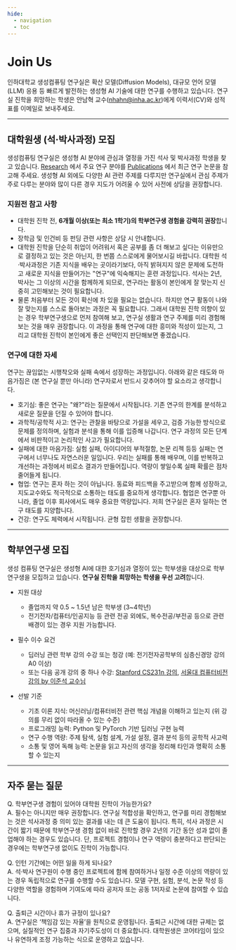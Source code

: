 ```yaml
---
hide:
  - navigation
  - toc
---
```



# Join Us
인하대학교 생성컴퓨팅 연구실은 확산 모델(Diffusion Models), 대규모 언어 모델(LLM) 응용 등 빠르게 발전하는 생성형 AI 기술에 대한 연구를 수행하고 있습니다. 연구실 진학을 희망하는 학생은 안남혁 교수(nhahn@inha.ac.kr)에게 이력서(CV)와 성적표를 이메일로 보내주세요.

---

## 대학원생 (석·박사과정) 모집
생성컴퓨팅 연구실은 생성형 AI 분야에 관심과 열정을 가진 석사 및 박사과정 학생을 찾고 있습니다. [Research](/research) 에서 주요 연구 분야를 [Publications](/publications) 에서 최근 연구 논문을 참고해 주세요. 생성형 AI 외에도 다양한 AI 관련 주제를 다루지만 연구실에서 관심 주제가 주로 다루는 분야와 많이 다른 경우 지도가 어려울 수 있어 사전에 상담을 권장합니다.

### 지원전 참고 사항
- 대학원 진학 전, **6개월 이상(또는 최소 1학기)의 학부연구생 경험을 강력히 권장**합니다.
- 장학금 및 인건비 등 펀딩 관련 사항은 상담 시 안내합니다.
- 대학원 진학을 단순히 취업이 어려워서 혹은 공부를 좀 더 해보고 싶다는 이유만으로 결정하고 있는 것은 아닌지, 한 번쯤 스스로에게 물어보시길 바랍니다. 대학원 석·박사과정은 기존 지식을 배우는 곳이라기보다, 아직 밝혀지지 않은 문제에 도전하고 새로운 지식을 만들어가는 "연구"에 익숙해지는 훈련 과정입니다. 석사는 2년, 박사는 그 이상의 시간을 함께하게 되므로, 연구라는 활동이 본인에게 잘 맞는지 신중히 고민해보는 것이 필요합니다.
- 물론 처음부터 모든 것이 확신에 차 있을 필요는 없습니다. 하지만 연구 활동이 나와 잘 맞는지를 스스로 돌아보는 과정은 꼭 필요합니다. 그래서 대학원 진학 의향이 있는 경우 학부연구생으로 먼저 참여해 보고, 연구실 생활과 연구 주제를 미리 경험해보는 것을 매우 권장합니다. 이 과정을 통해 연구에 대한 흥미와 적성이 있는지, 그리고 대학원 진학이 본인에게 좋은 선택인지 판단해보면 좋겠습니다.

### 연구에 대한 자세
연구는 끊임없는 시행착오와 실패 속에서 성장하는 과정입니다. 아래와 같은 태도와 마음가짐은 (본 연구실 뿐만 아니라) 연구자로서 반드시 갖추어야 할 요소라고 생각합니다.

- 호기심: 좋은 연구는 "왜?"라는 질문에서 시작됩니다. 기존 연구의 한계를 분석하고 새로운 질문을 던질 수 있어야 합니다.
- 과학적/공학적 사고: 연구는 관찰을 바탕으로 가설을 세우고, 검증 가능한 방식으로 문제를 정의하며, 실험과 분석을 통해 이를 입증해 나갑니다. 연구 과정의 모든 단계에서 비판적이고 논리적인 사고가 필요합니다.
- 실패에 대한 마음가짐: 실험 실패, 아이디어의 부적절함, 논문 리젝 등등 실패는 연구에서 너무나도 자연스러운 일입니다.
우리는 실패를 통해 배우며, 이를 반복하고 개선하는 과정에서 비로소 결과가 만들어집니다. 역량이 쌓일수록 실패 확률은 점차 줄어들게 됩니다.
- 협업: 연구는 혼자 하는 것이 아닙니다. 동료와 피드백을 주고받으며 함께 성장하고, 지도교수와도 적극적으로 소통하는 태도를 중요하게 생각합니다. 협업은 연구뿐 아니라, 졸업 이후 회사에서도 매우 중요한 역량입니다. 저희 연구실은 혼자 일하는 연구 태도를 지양합니다.
- 건강: 연구도 체력에서 시작됩니다. 균형 잡힌 생활을 권장합니다.

---

## 학부연구생 모집
생성 컴퓨팅 연구실은 생성형 AI에 대한 호기심과 열정이 있는 학부생을 대상으로 학부연구생을 모집하고 있습니다.
**연구실 진학을 희망하는 학생을 우선 고려**합니다.

- 지원 대상
	- 졸업까지 약 0.5 ~ 1.5년 남은 학부생 (3~4학년)
	- 전기전자/컴퓨터/인공지능 등 관련 전공 외에도, 복수전공/부전공 등으로 관련 배경이 있는 경우 지원 가능합니다.

- 필수 이수 요건
	- 딥러닝 관련 학부 강의 수강 또는 청강 (예: 전기전자공학부의 심층신경망 강의 A0 이상)
	- 또는 다음 공개 강의 중 하나 수강: [Stanford CS231n 강의](http://cs231n.stanford.edu/2017/), [서울대 컴퓨터비전 강의 by 이준석 교수님](https://youtube.com/playlist?list=PL0E_1UqNACXBhqjwBzFQ88YXWotXrKRG-&si=6QQfL6PMgbU66Yxn)

- 선발 기준
	- 기초 이론 지식: 머신러닝/컴퓨터비전 관련 핵심 개념을 이해하고 있는지 (위 강의를 무리 없이 따라올 수 있는 수준)
	- 프로그래밍 능력: Python 및 PyTorch 기반 딥러닝 구현 능력
	- 연구 수행 역량: 주제 탐색, 실험 설계, 가설 설정, 결과 분석 등의 공학적 사고력
	- 소통 및 영어 독해 능력: 논문을 읽고 자신의 생각을 정리해 타인과 명확히 소통할 수 있는지

---

## 자주 묻는 질문

Q. 학부연구생 경험이 있어야 대학원 진학이 가능한가요?<br>
A. 필수는 아니지만 매우 권장합니다. 연구실 적합성을 확인하고, 연구를 미리 경험해보는 것은 석사과정 중 의미 있는 결과를 내는 데 큰 도움이 됩니다. 특히, 석사 과정은 시간이 짧기 때문에 학부연구생 경험 없이 바로 진학할 경우 2년의 기간 동안 성과 없이 졸업해야 하는 경우도 있습니다. 단, 프로젝트 경험이나 연구 역량이 충분하다고 판단되는 경우에는 학부연구생 없이도 진학이 가능합니다.

Q. 인턴 기간에는 어떤 일을 하게 되나요?<br>
A. 석·박사 연구원이 수행 중인 프로젝트에 함께 참여하거나 일정 수준 이상의 역량이 있는 경우 독립적으로 연구를 수행할 수도 있습니다.
모델 구현, 실험, 분석, 논문 작성 등 다양한 역할을 경험하며 기여도에 따라 공저자 또는 공동 1저자로 논문에 참여할 수 있습니다.

Q. 출퇴근 시간이나 휴가 규정이 있나요?<br>
A. 연구실은 ‘책임감 있는 자율’을 원칙으로 운영됩니다. 출퇴근 시간에 대한 규제는 없으며, 실질적인 연구 집중과 자기주도성이 더 중요합니다.  대학원생은 코어타임이 있으나 유연하게 조정 가능하는 식으로 운영하고 있습니다.

<br><br>